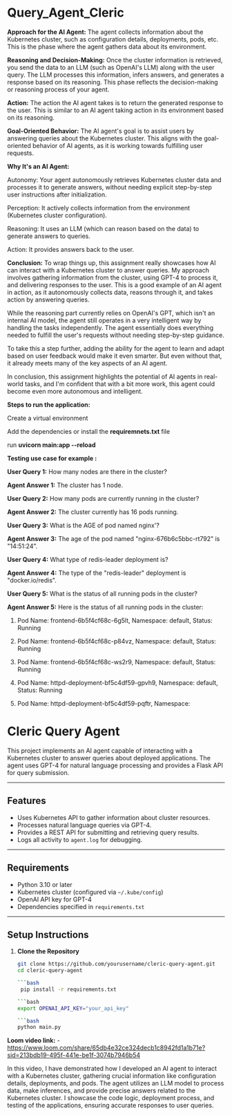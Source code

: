 # Query_Agent_Cleric

**Approach for the AI Agent:**
The agent collects information about the Kubernetes cluster, such as configuration details, deployments, pods, etc. This is the phase where the agent gathers data about its environment.

**Reasoning and Decision-Making:**
Once the cluster information is retrieved, you send the data to an LLM (such as OpenAI's LLM) along with the user query. The LLM processes this information, infers answers, and generates a response based on its reasoning. This phase reflects the decision-making or reasoning process of your agent.

**Action:**
The action the AI agent takes is to return the generated response to the user. This is similar to an AI agent taking action in its environment based on its reasoning.

**Goal-Oriented Behavior:**
The AI agent's goal is to assist users by answering queries about the Kubernetes cluster. This aligns with the goal-oriented behavior of AI agents, as it is working towards fulfilling user requests.

**Why It's an AI Agent:**

Autonomy: Your agent autonomously retrieves Kubernetes cluster data and processes it to generate answers, without needing explicit step-by-step user instructions after initialization.

Perception: It actively collects information from the environment (Kubernetes cluster configuration).

Reasoning: It uses an LLM (which can reason based on the data) to generate answers to queries.

Action: It provides answers back to the user.

**Conclusion:**
To wrap things up, this assignment really showcases how AI can interact with a Kubernetes cluster to answer queries. My approach involves gathering information from the cluster, using GPT-4 to process it, and delivering responses to the user. This is a good example of an AI agent in action, as it autonomously collects data, reasons through it, and takes action by answering queries.

While the reasoning part currently relies on OpenAI's GPT, which isn't an internal AI model, the agent still operates in a very intelligent way by handling the tasks independently. The agent essentially does everything needed to fulfill the user's requests without needing step-by-step guidance.

To take this a step further, adding the ability for the agent to learn and adapt based on user feedback would make it even smarter. But even without that, it already meets many of the key aspects of an AI agent.

In conclusion, this assignment highlights the potential of AI agents in real-world tasks, and I'm confident that with a bit more work, this agent could become even more autonomous and intelligent.

**Steps to run the application:**

Create a virtual environment 

Add the dependencies or install the **requiremnets.txt** file

run **uvicorn main:app --reload**

**Testing use case for example :**

 **User Query 1:** How many nodes are there in the cluster?

 **Agent Answer 1:** The cluster has 1 node.

 **User Query 2:** How many pods are currently running in the cluster?

 **Agent Answer 2:** The cluster currently has 16 pods running.

 **User Query 3:** What is the AGE of pod named nginx'?

 **Agent Answer 3:** The age of the pod named "nginx-676b6c5bbc-rt792" is "14:51:24".

 **User Query 4:** What type of redis-leader deployment is?

 **Agent Answer 4:** The type of the "redis-leader" deployment is "docker.io/redis".

 **User Query 5:** What is the status of all running pods in the cluster?

 **Agent Answer 5:** Here is the status of all running pods in the cluster:

1. Pod Name: frontend-6b5f4cf68c-6g5lt, Namespace: default, Status: Running
   
2. Pod Name: frontend-6b5f4cf68c-p84vz, Namespace: default, Status: Running
   
3. Pod Name: frontend-6b5f4cf68c-ws2r9, Namespace: default, Status: Running
   
4. Pod Name: httpd-deployment-bf5c4df59-gpvh9, Namespace: default, Status: Running
   
5. Pod Name: httpd-deployment-bf5c4df59-pqftr, Namespace:

# Cleric Query Agent

This project implements an AI agent capable of interacting with a Kubernetes cluster to answer queries about deployed applications. The agent uses GPT-4 for natural language processing and provides a Flask API for query submission.

---

## Features

- Uses Kubernetes API to gather information about cluster resources.
- Processes natural language queries via GPT-4.
- Provides a REST API for submitting and retrieving query results.
- Logs all activity to `agent.log` for debugging.

---

## Requirements

- Python 3.10 or later
- Kubernetes cluster (configured via `~/.kube/config`)
- OpenAI API key for GPT-4
- Dependencies specified in `requirements.txt`

---

## Setup Instructions

1. **Clone the Repository**
   ```bash
   git clone https://github.com/yourusername/cleric-query-agent.git
   cd cleric-query-agent
   
   ```bash
    pip install -r requirements.txt

   ```bash
   export OPENAI_API_KEY="your_api_key"

   ```bash
   python main.py


**Loom video link:** - https://www.loom.com/share/65db4e32ce324decb1c8942fd1a1b71e?sid=213bdb19-495f-441e-be1f-3074b7946b54

In this video, I have demonstrated how I developed an AI agent to interact with a Kubernetes cluster, gathering crucial information like configuration details, deployments, and pods. The agent utilizes an LLM model to process data, make inferences, and provide precise answers related to the Kubernetes cluster. I showcase the code logic, deployment process, and testing of the applications, ensuring accurate responses to user queries.


